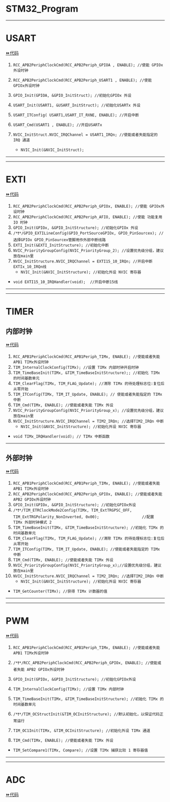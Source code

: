# STM32_Program

---

# USART

[⏩代码](_Study\STM32\program\usart.md)

1. `RCC_APB2PeriphClockCmd(RCC_APB2Periph_GPIOA , ENABLE); //使能 GPIOx外设时钟`

2. `RCC_APB2PeriphClockCmd(RCC_APB2Periph_USART1 , ENABLE); //使能 GPIOx外设时钟`

3. `GPIO_Init(GPIOA, &GPIO_InitStruct); //初始化GPIOx 外设`

4. `USART_Init(USART1, &USART_InitStruct); //初始化USARTx 外设`

5. `USART_ITConfig( USART1,USART_IT_RXNE, ENABLE); //开启中断`

6. `USART_Cmd(USART1 , ENABLE); //开启USARTx`

7. `NVIC_InitStruct.NVIC_IRQChannel = USART1_IRQn; //使能或者失能指定的 IRQ 通道`

   - `NVIC_Init(&NVIC_InitStruct);`

     

---

---

# EXTI

[⏩代码](_Study\STM32\program\exti.md)

1. `RCC_APB2PeriphClockCmd(RCC_APB2Periph_GPIOx, ENABLE); //使能 GPIOx外设时钟`
2. `RCC_APB2PeriphClockCmd(RCC_APB2Periph_AFIO, ENABLE); //使能 功能复用 IO 时钟`
3. `GPIO_Init(GPIOx, &GPIO_InitStructure); //初始化GPIOx 外设`
4. `/*❗*/GPIO_EXTILineConfig(GPIO_PortSourceGPIOx, GPIO_PinSourcex); //选择GPIOx GPIO_PinSourcex管脚用作外部中断线路`
5. `EXTI_Init(&EXTI_InitStructure); //初始化中断`
6. `NVIC_PriorityGroupConfig(NVIC_PriorityGroup_2); //设置优先级分组，建议放在main里`
7. `NVIC_InitStructure.NVIC_IRQChannel = EXTI15_10_IRQn; //开启中断EXTIx_10_IRQn线`
   - `NVIC_Init(&NVIC_InitStructure); //初始化外设 NVIC 寄存器`


- `void EXTI15_10_IRQHandler(void);  //开启中断15线`



---

---

# TIMER

## 内部时钟

[⏩代码](_Study\STM32\program\timer.md)

1. `RCC_APB1PeriphClockCmd(RCC_APB1Periph_TIMx, ENABLE); //使能或者失能 APB1 TIMx外设时钟`
2. `TIM_InternalClockConfig(TIMx); //设置 TIMx 内部时钟开启时钟 `
3. `TIM_TimeBaseInit(TIMx, &TIM_TimeBaseInitStructure);; //初始化 TIMx 的时间基数单元`
4. `TIM_ClearFlag(TIMx, TIM_FLAG_Update); //清除 TIMx 的待处理标志位:复位后从零开始`
5. `TIM_ITConfig(TIMx, TIM_IT_Update, ENABLE); // 使能或者失能指定的 TIMx 中断`
6. `TIM_Cmd(TIMx, ENABLE); //使能或者失能 TIMx 外设`
7. `NVIC_PriorityGroupConfig(NVIC_PriorityGroup_x); //设置优先级分组，建议放在main里`
8. `NVIC_InitStructure.NVIC_IRQChannel = TIM2_IRQn; //选择TIM2_IRQn 中断`
   - `NVIC_Init(&NVIC_InitStructure); //初始化外设 NVIC 寄存器`


- `void TIMx_IRQHandler(void); // TIMx 中断函数`



---

## 外部时钟

[⏩代码](_Study\STM32\program\timer1.md)

1. `RCC_APB1PeriphClockCmd(RCC_APB1Periph_TIMx, ENABLE); //使能或者失能 APB1 TIMx外设时钟`
2. `RCC_APB2PeriphClockCmd(RCC_APB2Periph_GPIOx, ENABLE); //使能或者失能 APB2 GPIOx外设时钟`
3. `GPIO_Init(GPIOx, &GPIO_InitStructure); //初始化GPIOx外设`
4. `/*❗*/TIM_ETRClockMode2Config(TIMx, TIM_ExtTRGPSC_OFF, TIM_ExtTRGPolarity_NonInverted, 0x00);                   //配置 TIMx 外部时钟模式 2`
5. `TIM_TimeBaseInit(TIMx, &TIM_TimeBaseInitStructure); //初始化 TIMx 的时间基数单元`
6. `TIM_ClearFlag(TIMx, TIM_FLAG_Update); //清除 TIMx 的待处理标志位:复位后从零开始`
7. `TIM_ITConfig(TIMx, TIM_IT_Update, ENABLE); //使能或者失能指定的 TIMx 中断`
8. `TIM_Cmd(TIMx, ENABLE); //使能或者失能 TIMx 外设` 
9. `NVIC_PriorityGroupConfig(NVIC_PriorityGroup_x);//设置优先级分组，建议放在main里`
10. `NVIC_InitStructure.NVIC_IRQChannel = TIM2_IRQn; //选择TIM2_IRQn 中断`
    - `NVIC_Init(&NVIC_InitStructure); //初始化外设 NVIC 寄存器`


  - `TIM_GetCounter(TIMx); //获得 TIMx 计数器的值`




---

---

# PWM

[⏩代码](_Study\STM32\program\pwm.md)

1. `RCC_APB1PeriphClockCmd(RCC_APB1Periph_TIMx, ENABLE); //使能或者失能 APB1 TIMx外设时钟`

2. `/*❗*/RCC_APB2PeriphClockCmd(RCC_APB2Periph_GPIOx, ENABLE); //使能或者失能 APB2 GPIOx外设时钟`

3. `GPIO_Init(GPIOx, &GPIO_InitStructure); //初始化GPIOx外设`

4. `TIM_InternalClockConfig(TIMx); //设置 TIMx 内部时钟`

5. `TIM_TimeBaseInit(TIMx, &TIM_TimeBaseInitStructure); //初始化 TIMx 的时间基数单元`

6. `/*❗*/TIM_OCStructInit(&TIM_OCInitStructure); //默认初始化，以保证代码正常运行`

7. `TIM_OC1Init(TIMx, &TIM_OCInitStructure); //初始化外设 TIMx 通道`

8. `TIM_Cmd(TIMx, ENABLE); //使能或者失能 TIMx 外设`

  - `TIM_SetCompare1(TIMx, Compare); //设置 TIMx 捕获比较 1 寄存器值`

  

---

---



# ADC
[⏩代码](_Study\STM32\program\adc.md)







